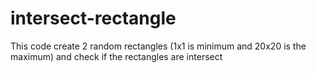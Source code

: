 # intersect-rectangle
This code create 2 random rectangles (1x1 is minimum and 20x20 is the maximum) and check if the rectangles are intersect 
